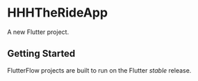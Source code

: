 # HHHTheRideApp

A new Flutter project.

## Getting Started

FlutterFlow projects are built to run on the Flutter _stable_ release.
